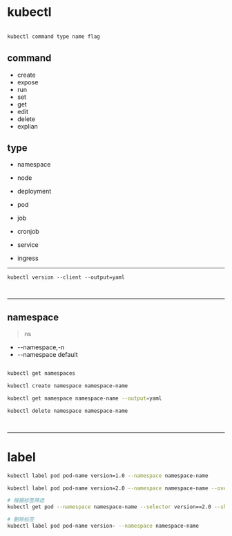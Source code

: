 # kubectl

```sh

kubectl command type name flag

```
## command

- create
- expose
- run
- set
- get
- edit
- delete
- explian


## type
- namespace
- node

- deployment
- pod

- job
- cronjob

- service
- ingress


---

```
kubectl version --client --output=yaml



```
---
## namespace
> ns
- --namespace,-n
- --namespace default
```sh

kubectl get namespaces

kubectl create namespace namespace-name

kubectl get namespace namespace-name --output=yaml

kubectl delete namespace namespace-name




```






---

# label

```sh
kubectl label pod pod-name version=1.0 --namespace namespace-name

kubectl label pod pod-name version=2.0 --namespace namespace-name --overwrite

# 根据标签筛选
kubectl get pod --namespace namespace-name --selector version==2.0 --show-labels

# 删除标签
kubectl label pod pod-name version- --namespace namespace-name



```